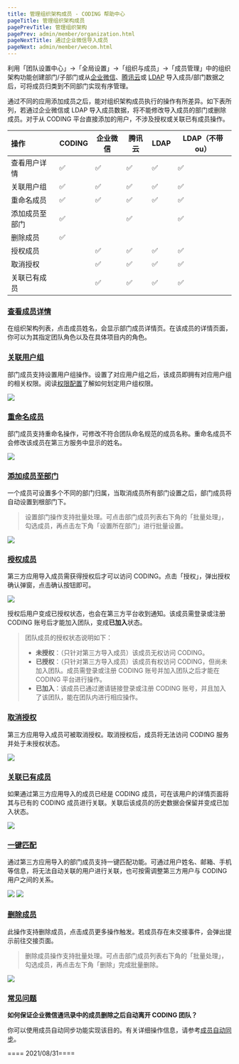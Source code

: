 ```yaml
---
title: 管理组织架构成员 - CODING 帮助中心
pageTitle: 管理组织架构成员
pagePrevTitle: 管理组织架构
pagePrev: admin/member/organization.html
pageNextTitle: 通过企业微信导入成员
pageNext: admin/member/wecom.html
---
```



利用「团队设置中心」->「全局设置」->「组织与成员」->「成员管理」中的组织架构功能创建部门/子部门或从[企业微信](/docs/admin/member/wecom.html)、[腾讯云](/docs/admin/member/cloud.html)或 [LDAP](/docs/admin/member/ldap.html) 导入成员/部门数据之后，可将成员归类到不同部门实现有序管理。

通过不同的应用添加成员之后，能对组织架构成员执行的操作有所差异。如下表所列，若通过企业微信或 LDAP 导入成员数据，将不能修改导入成员的部门或删除成员。对于从 CODING 平台直接添加的用户，不涉及授权或关联已有成员操作。

|         操作 | CODING | 企业微信 | 腾讯云 | LDAP | LDAP（不带 ou） |
| :----------- | :----- | -------- | ------ | ---- | --------------- |
|     查看用户详情 | ✅     | ✅       | ✅     | ✅   | ✅              |
|   关联用户组 | ✅     | ✅       | ✅     | ✅   | ✅              |
|       重命名成员 | ✅     | ✅       | ✅     | ✅   | ✅              |
|     添加成员至部门 | ✅     |          | ✅     |      | ✅              |
|         删除成员 | ✅     |          |        |      |                 |
|         授权成员 |        | ✅       | ✅     | ✅   | ✅              |
|     取消授权 |        | ✅       | ✅     | ✅   | ✅              |
| 关联已有成员 |        | ✅       | ✅     | ✅   | ✅              |


### [查看成员详情](#view)

在组织架构列表，点击成员姓名，会显示部门成员详情页。在该成员的详情页面，你可以为其指定团队角色以及在具体项目内的角色。


### [关联用户组](#allocate)

部门成员支持设置用户组操作。设置了对应用户组之后，该成员即拥有对应用户组的相关权限。阅读[权限配置](/docs/admin/permission.html)了解如何划定用户组权限。

![](https://help-assets.codehub.cn/enterprise/20210929160017.png)


### [重命名成员](#rename)

部门成员支持重命名操作，可修改不符合团队命名规范的成员名称。重命名成员不会修改该成员在第三方服务中显示的姓名。

![](https://help-assets.codehub.cn/enterprise/20210929160104.png)

### [添加成员至部门](#set-department)

一个成员可设置多个不同的部门归属，当取消成员所有部门设置之后，部门成员将自动设置到根部门下。

> 设置部门操作支持批量处理。可点击部门成员列表右下角的「批量处理」，勾选成员，再点击左下角「设置所在部门」进行批量设置。

![](https://help-assets.codehub.cn/enterprise/20210929160104.png)


### [授权成员](#authenticate)

第三方应用导入成员需获得授权后才可以访问 CODING。点击「授权」，弹出授权确认弹窗，点击确认按钮即可。

![](https://help-assets.codehub.cn/enterprise/20210929160332.png)

授权后用户变成已授权状态，也会在第三方平台收到通知。该成员需登录或注册 CODING 账号后才能加入团队，变成**已加入**状态。

> 团队成员的授权状态说明如下：
> -   **未授权**：（只针对第三方导入成员）该成员无权访问 CODING。
> -   **已授权**：（只针对第三方导入成员）该成员有权访问 CODING，但尚未加入团队。成员需登录或注册 CODING 账号并加入团队之后才能在 CODING 平台进行操作。
> -   **已加入**：该成员已通过邀请链接登录或注册 CODING 账号，并且加入了该团队，能在团队内进行相应操作。

### [取消授权](#cancel)

第三方应用导入成员可被取消授权。取消授权后，成员将无法访问 CODING 服务并处于未授权状态。

![](https://help-assets.codehub.cn/enterprise/20210929160541.png)

### [关联已有成员](#associate)

如果通过第三方应用导入的成员已经是 CODING 成员，可在该用户的详情页面将其与已有的 CODING 成员进行关联。关联后该成员的历史数据会保留并变成已加入状态。

![](https://help-assets.codehub.cn/enterprise/20210929162332.png)

### [一键匹配](#map)

通过第三方应用导入的部门成员支持一键匹配功能。可通过用户姓名、邮箱、手机等信息，将无法自动关联的用户进行关联，也可按需调整第三方用户与 CODING 用户之间的关系。

![](https://help-assets.codehub.cn/enterprise/20210929162542.png)
![](https://help-assets.codehub.cn/enterprise/20210929162615.png)


### [删除成员](#delete)

此操作支持删除成员，点击成员更多操作触发。若成员存在未交接事件，会弹出提示前往交接页面。

> 删除成员操作支持批量处理。可点击部门成员列表右下角的「批量处理」，勾选成员，再点击左下角「删除」完成批量删除。

![](https://help-assets.codehub.cn/enterprise/20201117192548.png)

### [常见问题](#ban)

**如何保证企业微信通讯录中的成员删除之后自动离开 CODING 团队？**

你可以使用成员自动同步功能实现该目的。有关详细操作信息，请参考[成员自动同步](/docs/admin/member/wecom.html#sync)。



==== 2021/08/31====

